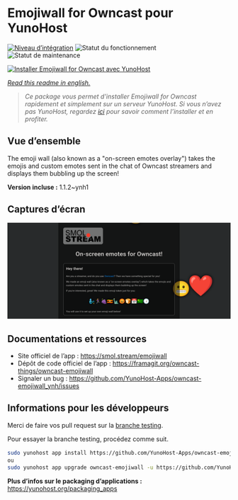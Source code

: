 <!--
N.B.: This README was automatically generated by https://github.com/YunoHost/apps/tree/master/tools/README-generator
It shall NOT be edited by hand.
-->

# Emojiwall for Owncast pour YunoHost

[![Niveau d’intégration](https://dash.yunohost.org/integration/owncast-emojiwall.svg)](https://dash.yunohost.org/appci/app/owncast-emojiwall) ![Statut du fonctionnement](https://ci-apps.yunohost.org/ci/badges/owncast-emojiwall.status.svg) ![Statut de maintenance](https://ci-apps.yunohost.org/ci/badges/owncast-emojiwall.maintain.svg)

[![Installer Emojiwall for Owncast avec YunoHost](https://install-app.yunohost.org/install-with-yunohost.svg)](https://install-app.yunohost.org/?app=owncast-emojiwall)

*[Read this readme in english.](./README.md)*

> *Ce package vous permet d’installer Emojiwall for Owncast rapidement et simplement sur un serveur YunoHost.
Si vous n’avez pas YunoHost, regardez [ici](https://yunohost.org/#/install) pour savoir comment l’installer et en profiter.*

## Vue d’ensemble

The emoji wall (also known as a "on-screen emotes overlay") takes the emojis and custom emotes sent in the chat of Owncast streamers and displays them bubbling up the screen!


**Version incluse :** 1.1.2~ynh1

## Captures d’écran

![Capture d’écran de Emojiwall for Owncast](./doc/screenshots/emojiwall.png)

## Documentations et ressources

* Site officiel de l’app : <https://smol.stream/emojiwall>
* Dépôt de code officiel de l’app : <https://framagit.org/owncast-things/owncast-emojiwall>
* Signaler un bug : <https://github.com/YunoHost-Apps/owncast-emojiwall_ynh/issues>

## Informations pour les développeurs

Merci de faire vos pull request sur la [branche testing](https://github.com/YunoHost-Apps/owncast-emojiwall_ynh/tree/testing).

Pour essayer la branche testing, procédez comme suit.

``` bash
sudo yunohost app install https://github.com/YunoHost-Apps/owncast-emojiwall_ynh/tree/testing --debug
ou
sudo yunohost app upgrade owncast-emojiwall -u https://github.com/YunoHost-Apps/owncast-emojiwall_ynh/tree/testing --debug
```

**Plus d’infos sur le packaging d’applications :** <https://yunohost.org/packaging_apps>